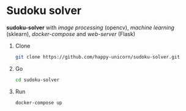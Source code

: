 # Sudoku solver 
**sudoku-solver** with *image processing* (opencv), *machine learning* (sklearn), *docker-compose* and *web-server* (Flask)

1. Clone
    ```bash
    git clone https://github.com/happy-unicorn/sudoku-solver.git
    ```
2. Go
    ```bash
    cd sudoku-solver
    ```
3. Run
    ```bash
    docker-compose up
    ```